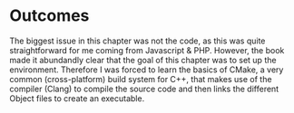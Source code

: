# Outcomes

The biggest issue in this chapter was not the code, as this was quite straightforward for me coming from Javascript & PHP. However, the book made it abundandly clear that the goal of this chapter was to set up the environment. Therefore I was forced to learn the basics of CMake, a very common (cross-platform) build system for C++, that makes use of the compiler (Clang)  to compile the source code and then links the different Object files to create an executable. 
